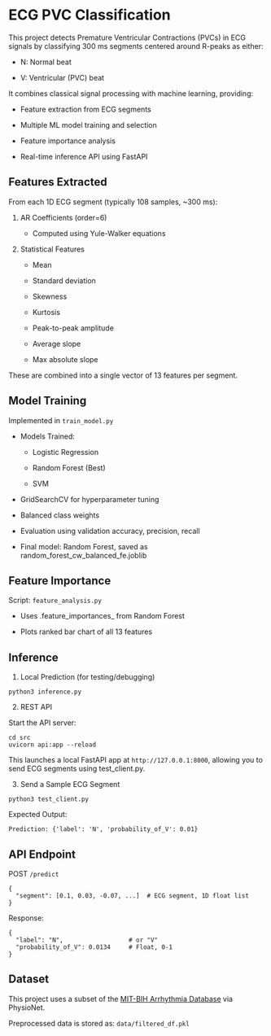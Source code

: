 # ECG PVC Classification

This project detects Premature Ventricular Contractions (PVCs) in ECG signals by classifying 300 ms segments centered around R-peaks as either:

- N: Normal beat

- V: Ventricular (PVC) beat

It combines classical signal processing with machine learning, providing:

- Feature extraction from ECG segments

- Multiple ML model training and selection

- Feature importance analysis

- Real-time inference API using FastAPI

## Features Extracted

From each 1D ECG segment (typically 108 samples, ~300 ms):

1. AR Coefficients (order=6)

    - Computed using Yule-Walker equations

2. Statistical Features

    - Mean

    - Standard deviation

    - Skewness

    - Kurtosis

    - Peak-to-peak amplitude

    - Average slope

    - Max absolute slope

These are combined into a single vector of 13 features per segment.

## Model Training

Implemented in ```train_model.py```

- Models Trained:

    - Logistic Regression

    - Random Forest (Best)

    - SVM

- GridSearchCV for hyperparameter tuning

- Balanced class weights

- Evaluation using validation accuracy, precision, recall

- Final model: Random Forest, saved as random_forest_cw_balanced_fe.joblib

## Feature Importance

Script: ```feature_analysis.py```

- Uses .feature_importances_ from Random Forest

- Plots ranked bar chart of all 13 features

## Inference

1. Local Prediction (for testing/debugging)
```
python3 inference.py
```
2. REST API

Start the API server:
```
cd src
uvicorn api:app --reload
```
This launches a local FastAPI app at ```http://127.0.0.1:8000```, allowing you to send ECG segments using test_client.py.

3. Send a Sample ECG Segment
```
python3 test_client.py
```
Expected Output:
```
Prediction: {'label': 'N', 'probability_of_V': 0.01}
```

## API Endpoint

POST ```/predict```
```
{
  "segment": [0.1, 0.03, -0.07, ...]  # ECG segment, 1D float list
}
```
Response:
```
{
  "label": "N",                  # or "V"
  "probability_of_V": 0.0134     # Float, 0-1
}
```

## Dataset

This project uses a subset of the [MIT-BIH Arrhythmia Database](https://physionet.org/content/mitdb/1.0.0/) via PhysioNet.

Preprocessed data is stored as:
```data/filtered_df.pkl```
